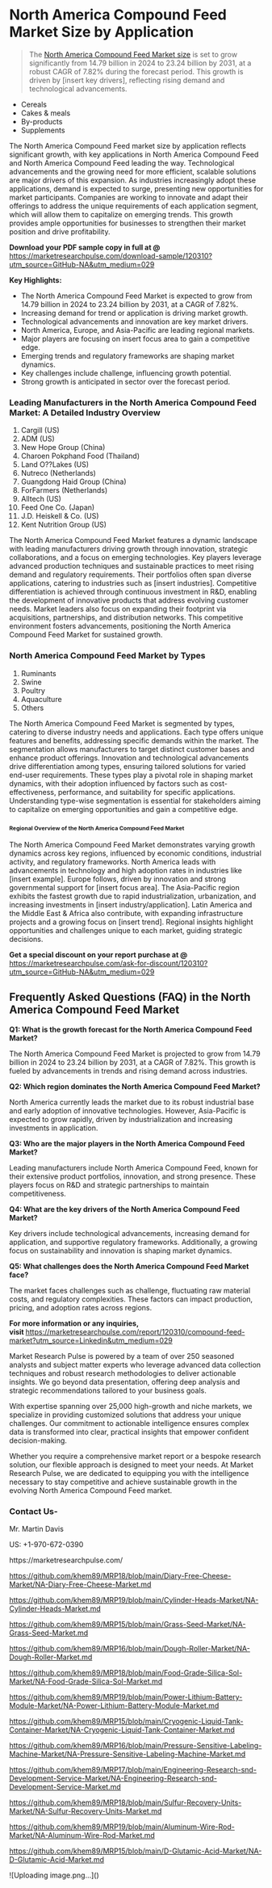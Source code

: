 <h1>North America Compound Feed Market&nbsp;Size by Application</h1><blockquote><p>The <a href="https://marketresearchpulse.com/download-sample/120310?utm_source=GitHub-NA&amp;utm_medium=029">North America Compound Feed Market size</a> is set to grow significantly from 14.79 billion in 2024 to 23.24 billion by 2031, at a robust CAGR of 7.82% during the forecast period. This growth is driven by [insert key drivers], reflecting rising demand and technological advancements.</p></blockquote><ul><li>Cereals<li> Cakes & meals<li> By-products<li> Supplements</li></ul><p>The North America Compound Feed market size by application reflects significant growth, with key applications in North America Compound Feed and North America Compound Feed leading the way. Technological advancements and the growing need for more efficient, scalable solutions are major drivers of this expansion. As industries increasingly adopt these applications, demand is expected to surge, presenting new opportunities for market participants. Companies are working to innovate and adapt their offerings to address the unique requirements of each application segment, which will allow them to capitalize on emerging trends. This growth provides ample opportunities for businesses to strengthen their market position and drive profitability.</p><p><strong>Download your PDF sample copy in full at @ </strong><a href="https://marketresearchpulse.com/download-sample/120310?utm_source=GitHub-NA&amp;utm_medium=029">https://marketresearchpulse.com/download-sample/120310?utm_source=GitHub-NA&amp;utm_medium=029</a></p><p><strong>Key Highlights: </strong></p><ul><li>The North America Compound Feed Market is expected to grow from 14.79 billion in 2024 to 23.24 billion by 2031, at a CAGR of 7.82%.</li><li>Increasing demand for trend or application is driving market growth.</li><li>Technological advancements and innovation are key market drivers.</li><li>North America, Europe, and Asia-Pacific are leading regional markets.</li><li>Major players are focusing on insert focus area to gain a competitive edge.</li><li>Emerging trends and regulatory frameworks are shaping market dynamics.</li><li>Key challenges include challenge, influencing growth potential.</li><li>Strong growth is anticipated in sector over the forecast period.</li></ul><h3>Leading Manufacturers in the North America Compound Feed Market: A Detailed Industry Overview</h3><ol><li>Cargill (US)</li><li>ADM (US)</li><li>New Hope Group (China)</li><li>Charoen Pokphand Food (Thailand)</li><li>Land O??Lakes (US)</li><li>Nutreco (Netherlands)</li><li>Guangdong Haid Group (China)</li><li>ForFarmers (Netherlands)</li><li>Alltech (US)</li><li>Feed One Co. (Japan)</li><li>J.D. Heiskell & Co. (US)</li><li>Kent Nutrition Group (US)</li></ol><div class="flex max-w-full flex-col flex-grow"><div class="min-h-8 text-message flex w-full flex-col items-end gap-2 whitespace-normal break-words [.text-message+&amp;]:mt-5" dir="auto" data-message-author-role="assistant" data-message-id="fd8432e4-4910-450d-b182-61b7bfb0a01f" data-message-model-slug="gpt-4o"><div class="flex w-full flex-col gap-1 empty:hidden first:pt-[3px]"><div class="markdown prose w-full break-words dark:prose-invert light"><p>The North America Compound Feed Market features a dynamic landscape with leading manufacturers driving growth through innovation, strategic collaborations, and a focus on emerging technologies. Key players leverage advanced production techniques and sustainable practices to meet rising demand and regulatory requirements. Their portfolios often span diverse applications, catering to industries such as [insert industries]. Competitive differentiation is achieved through continuous investment in R&amp;D, enabling the development of innovative products that address evolving customer needs. Market leaders also focus on expanding their footprint via acquisitions, partnerships, and distribution networks. This competitive environment fosters advancements, positioning the North America Compound Feed Market for sustained growth.</p></div></div></div></div><h3>North America Compound Feed Market by Types</h3><ol><li>Ruminants<li> Swine<li> Poultry<li> Aquaculture<li> Others</li></ol><div class="flex max-w-full flex-col flex-grow"><div class="min-h-8 text-message flex w-full flex-col items-end gap-2 whitespace-normal break-words [.text-message+&amp;]:mt-5" dir="auto" data-message-author-role="assistant" data-message-id="084470be-0bb7-4664-bddf-5156b4f41249" data-message-model-slug="gpt-4o-mini"><div class="flex w-full flex-col gap-1 empty:hidden first:pt-[3px]"><div class="markdown prose w-full break-words dark:prose-invert light"><p>The North America Compound Feed Market is segmented by types, catering to diverse industry needs and applications. Each type offers unique features and benefits, addressing specific demands within the market. The segmentation allows manufacturers to target distinct customer bases and enhance product offerings. Innovation and technological advancements drive differentiation among types, ensuring tailored solutions for varied end-user requirements. These types play a pivotal role in shaping market dynamics, with their adoption influenced by factors such as cost-effectiveness, performance, and suitability for specific applications. Understanding type-wise segmentation is essential for stakeholders aiming to capitalize on emerging opportunities and gain a competitive edge.</p></div></div></div></div><h3><span style="font-size: 11px;">Regional Overview of the North America Compound Feed Market</span></h3><div class="flex max-w-full flex-col flex-grow"><div class="min-h-8 text-message flex w-full flex-col items-end gap-2 whitespace-normal break-words [.text-message+&amp;]:mt-5" dir="auto" data-message-author-role="assistant" data-message-id="e9038762-ce64-4e30-91c9-9bd413514231" data-message-model-slug="gpt-4o-mini"><div class="flex w-full flex-col gap-1 empty:hidden first:pt-[3px]"><div class="markdown prose w-full break-words dark:prose-invert light"><p>The North America Compound Feed Market demonstrates varying growth dynamics across key regions, influenced by economic conditions, industrial activity, and regulatory frameworks. North America leads with advancements in technology and high adoption rates in industries like [insert example]. Europe follows, driven by innovation and strong governmental support for [insert focus area]. The Asia-Pacific region exhibits the fastest growth due to rapid industrialization, urbanization, and increasing investments in [insert industry/application]. Latin America and the Middle East &amp; Africa also contribute, with expanding infrastructure projects and a growing focus on [insert trend]. Regional insights highlight opportunities and challenges unique to each market, guiding strategic decisions.</p></div></div></div></div><p><strong>Get a special discount on your report purchase at @ </strong><a href="https://marketresearchpulse.com/ask-for-discount/120310?utm_source=GitHub-NA&amp;utm_medium=029">https://marketresearchpulse.com/ask-for-discount/120310?utm_source=GitHub-NA&amp;utm_medium=029</a></p><h2>Frequently Asked Questions (FAQ) in the North America Compound Feed Market</h2><p><strong>Q1: What is the growth forecast for the North America Compound Feed Market?</strong></p><p>The North America Compound Feed Market is projected to grow from 14.79 billion in 2024 to 23.24 billion by 2031, at a CAGR of 7.82%. This growth is fueled by advancements in trends and rising demand across industries.</p><p><strong>Q2: Which region dominates the North America Compound Feed Market?</strong></p><p>North America currently leads the market due to its robust industrial base and early adoption of innovative technologies. However, Asia-Pacific is expected to grow rapidly, driven by industrialization and increasing investments in application.</p><p><strong>Q3: Who are the major players in the North America Compound Feed Market?</strong></p><p>Leading manufacturers include North America Compound Feed, known for their extensive product portfolios, innovation, and strong presence. These players focus on R&amp;D and strategic partnerships to maintain competitiveness.</p><p><strong>Q4: What are the key drivers of the North America Compound Feed Market?</strong></p><p>Key drivers include technological advancements, increasing demand for application, and supportive regulatory frameworks. Additionally, a growing focus on sustainability and innovation is shaping market dynamics.</p><p><strong>Q5: What challenges does the North America Compound Feed Market face?</strong></p><p>The market faces challenges such as challenge, fluctuating raw material costs, and regulatory complexities. These factors can impact production, pricing, and adoption rates across regions.</p><p><strong>For more information or any inquiries, visit&nbsp;</strong><a href="https://marketresearchpulse.com/report/120310/compound-feed-market?utm_source=Linkedin&utm_medium=029">https://marketresearchpulse.com/report/120310/compound-feed-market?utm_source=Linkedin&utm_medium=029</a></p><p>Market Research Pulse is powered by a team of over 250 seasoned analysts and subject matter experts who leverage advanced data collection techniques and robust research methodologies to deliver actionable insights. We go beyond data presentation, offering deep analysis and strategic recommendations tailored to your business goals.</p><p>With expertise spanning over 25,000 high-growth and niche markets, we specialize in providing customized solutions that address your unique challenges. Our commitment to actionable intelligence ensures complex data is transformed into clear, practical insights that empower confident decision-making.</p><p>Whether you require a comprehensive market report or a bespoke research solution, our flexible approach is designed to meet your needs. At Market Research Pulse, we are dedicated to equipping you with the intelligence necessary to stay competitive and achieve sustainable growth in the evolving North America Compound Feed market.</p><h3><strong>Contact Us-</strong></h3><p>Mr. Martin Davis</p><p>US: +1-970-672-0390</p><p>https://marketresearchpulse.com/</p><p><a href="https://github.com/khem89/MRP18/blob/main/Diary-Free-Cheese-Market/NA-Diary-Free-Cheese-Market.md">https://github.com/khem89/MRP18/blob/main/Diary-Free-Cheese-Market/NA-Diary-Free-Cheese-Market.md</a></p><p><a href="https://github.com/khem89/MRP19/blob/main/Cylinder-Heads-Market/NA-Cylinder-Heads-Market.md">https://github.com/khem89/MRP19/blob/main/Cylinder-Heads-Market/NA-Cylinder-Heads-Market.md</a></p><p><a href="https://github.com/khem89/MRP15/blob/main/Grass-Seed-Market/NA-Grass-Seed-Market.md">https://github.com/khem89/MRP15/blob/main/Grass-Seed-Market/NA-Grass-Seed-Market.md</a></p><p><a href="https://github.com/khem89/MRP16/blob/main/Dough-Roller-Market/NA-Dough-Roller-Market.md">https://github.com/khem89/MRP16/blob/main/Dough-Roller-Market/NA-Dough-Roller-Market.md</a></p><p><a href="https://github.com/khem89/MRP18/blob/main/Food-Grade-Silica-Sol-Market/NA-Food-Grade-Silica-Sol-Market.md">https://github.com/khem89/MRP18/blob/main/Food-Grade-Silica-Sol-Market/NA-Food-Grade-Silica-Sol-Market.md</a></p><p><a href="https://github.com/khem89/MRP19/blob/main/Power-Lithium-Battery-Module-Market/NA-Power-Lithium-Battery-Module-Market.md">https://github.com/khem89/MRP19/blob/main/Power-Lithium-Battery-Module-Market/NA-Power-Lithium-Battery-Module-Market.md</a></p><p><a href="https://github.com/khem89/MRP15/blob/main/Cryogenic-Liquid-Tank-Container-Market/NA-Cryogenic-Liquid-Tank-Container-Market.md">https://github.com/khem89/MRP15/blob/main/Cryogenic-Liquid-Tank-Container-Market/NA-Cryogenic-Liquid-Tank-Container-Market.md</a></p><p><a href="https://github.com/khem89/MRP16/blob/main/Pressure-Sensitive-Labeling-Machine-Market/NA-Pressure-Sensitive-Labeling-Machine-Market.md">https://github.com/khem89/MRP16/blob/main/Pressure-Sensitive-Labeling-Machine-Market/NA-Pressure-Sensitive-Labeling-Machine-Market.md</a></p><p><a href="https://github.com/khem89/MRP17/blob/main/Engineering-Research-snd-Development-Service-Market/NA-Engineering-Research-snd-Development-Service-Market.md">https://github.com/khem89/MRP17/blob/main/Engineering-Research-snd-Development-Service-Market/NA-Engineering-Research-snd-Development-Service-Market.md</a></p><p><a href="https://github.com/khem89/MRP18/blob/main/Sulfur-Recovery-Units-Market/NA-Sulfur-Recovery-Units-Market.md">https://github.com/khem89/MRP18/blob/main/Sulfur-Recovery-Units-Market/NA-Sulfur-Recovery-Units-Market.md</a></p><p><a href="https://github.com/khem89/MRP19/blob/main/Aluminum-Wire-Rod-Market/NA-Aluminum-Wire-Rod-Market.md">https://github.com/khem89/MRP19/blob/main/Aluminum-Wire-Rod-Market/NA-Aluminum-Wire-Rod-Market.md</a></p><p><a href="https://github.com/khem89/MRP15/blob/main/D-Glutamic-Acid-Market/NA-D-Glutamic-Acid-Market.md">https://github.com/khem89/MRP15/blob/main/D-Glutamic-Acid-Market/NA-D-Glutamic-Acid-Market.md</a></p>
![Uploading image.png…]()
